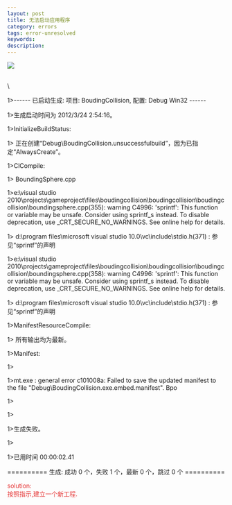 ```yaml
---
layout: post
title: 无法启动应用程序
category: errors
tags: error-unresolved
keywords: 
description: 
---
```


 ![](maiku://attachment/无法启动应用层程序.jpg)

\
\

1\>------ 已启动生成: 项目: BoudingCollision, 配置: Debug Win32 ------

1\>生成启动时间为 2012/3/24 2:54:16。

1\>InitializeBuildStatus:

1\>
正在创建“Debug\\BoudingCollision.unsuccessfulbuild”，因为已指定“AlwaysCreate”。

1\>ClCompile:

1\> BoundingSphere.cpp

1\>e:\\visual studio
2010\\projects\\gameproject\\files\\boudingcollision\\boudingcollision\\boudingcollision\\boundingsphere.cpp(355):
warning C4996: 'sprintf': This function or variable may be unsafe.
Consider using sprintf\_s instead. To disable deprecation, use
\_CRT\_SECURE\_NO\_WARNINGS. See online help for details.

1\> d:\\program files\\microsoft visual studio
10.0\\vc\\include\\stdio.h(371) : 参见“sprintf”的声明

1\>e:\\visual studio
2010\\projects\\gameproject\\files\\boudingcollision\\boudingcollision\\boudingcollision\\boundingsphere.cpp(358):
warning C4996: 'sprintf': This function or variable may be unsafe.
Consider using sprintf\_s instead. To disable deprecation, use
\_CRT\_SECURE\_NO\_WARNINGS. See online help for details.

1\> d:\\program files\\microsoft visual studio
10.0\\vc\\include\\stdio.h(371) : 参见“sprintf”的声明

1\>ManifestResourceCompile:

1\> 所有输出均为最新。

1\>Manifest:

1\>

1\>mt.exe : general error c101008a: Failed to save the updated manifest
to the file "Debug\\BoudingCollision.exe.embed.manifest". Bpo

1\>

1\>

1\>生成失败。

1\>

1\>已用时间 00:00:02.41

========== 生成: 成功 0 个，失败 1 个，最新 0 个，跳过 0 个 ==========

<span style="color:#e53333;">solution:</span>\
 <span style="color:#e53333;">按照指示,建立一个新工程.</span>








